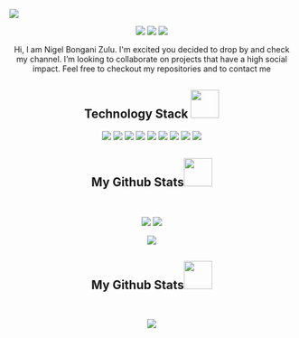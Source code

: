 <p align="center">
 
</p align="center">
<img src="https://user-images.githubusercontent.com/37867005/121528700-03f10200-c9fc-11eb-8a35-0b99f920053e.png" />


<p align="center">
 
 <img src="https://badges.pufler.dev/visits/nigelreign/nigelreign"/> 
 <!-- <img src="https://badges.pufler.dev/years/ritik307"/> -->
 <img src="https://badges.pufler.dev/repos/nigelreign"/>
 <img src="https://badges.pufler.dev/commits/monthly/nigelreign" />

</p>

<p align="center">
  Hi, I am Nigel Bongani Zulu. I'm excited you decided to drop by and check my channel. I’m looking to collaborate on projects that have a high social impact. Feel free to checkout my repositories and to contact me
</p>  

<h2 align="center">Technology Stack <img src="https://github.com/nigelreign/ritik307/blob/main/images/laptop.gif" width="50"></h2>

<p align="center">
<img src="https://img.shields.io/badge/-HTML5-E34F26?style=flat-square&logo=html5&logoColor=white"/>
<img src="https://img.shields.io/badge/-CSS3-1572B6?style=flat-square&logo=css3"/>
<img src="https://img.shields.io/badge/-Bootstrap-563D7C?style=flat-square&logo=bootstrap"/>
<img src="https://img.shields.io/badge/-Heroku-430098?style=flat-square&logo=heroku"/>
<img src="https://img.shields.io/badge/-JavaScript-black?style=flat-square&logo=javascript"/>
<img src="https://img.shields.io/badge/-React-black?style=flat-square&logo=react"/>
<img src="https://img.shields.io/badge/-MySQL-black?style=flat-square&logo=mysql"/>
<img src="https://img.shields.io/badge/-Git-black?style=flat-square&logo=git"/>
<img src="https://img.shields.io/badge/-GitHub-black?style=flat-square&logo=github"/>
</p>


<h2 align="center">
  My Github Stats<img src="https://media.giphy.com/media/VgCDAzcKvsR6OM0uWg/giphy.gif" width="50">
</h2>
 
<br>

<p align = "center">
  <img  src = "https://github-readme-stats.vercel.app/api?username=nigelreign&show_icons=true&theme=radical&line_height=27">
  <img src = "https://github-readme-stats.vercel.app/api/top-langs/?username=nigelreign&hide=html,css,java,shaderlab,kotlin,hlsl&theme=radical">
</p>

<p align = "center">
 <img  src="https://github-readme-streak-stats.herokuapp.com/?user=nigelreign&show_icons=true&locale=en&layout=compact&theme=radical&line_height=0" />
</p> 

<h2 align="center">
  My Github Stats<img src="https://media.giphy.com/media/VgCDAzcKvsR6OM0uWg/giphy.gif" width="50">
</h2>
 
<br>

<p align = "center">
 <img src="https://activity-graph.herokuapp.com/graph?username=ritik307&theme=redical">
</p> 

